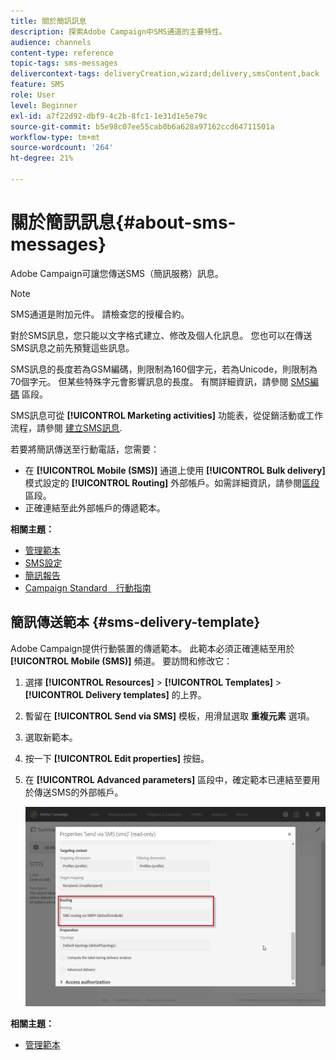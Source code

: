 ```yaml
---
title: 關於簡訊訊息
description: 探索Adobe Campaign中SMS通道的主要特性。
audience: channels
content-type: reference
topic-tags: sms-messages
delivercontext-tags: deliveryCreation,wizard;delivery,smsContent,back
feature: SMS
role: User
level: Beginner
exl-id: a7f22d92-dbf9-4c2b-8fc1-1e31d1e5e79c
source-git-commit: b5e98c07ee55cab0b6a628a97162ccd64711501a
workflow-type: tm+mt
source-wordcount: '264'
ht-degree: 21%

---
```


# 關於簡訊訊息{#about-sms-messages}

Adobe Campaign可讓您傳送SMS（簡訊服務）訊息。

>[!NOTE]
>
>SMS通道是附加元件。 請檢查您的授權合約。

對於SMS訊息，您只能以文字格式建立、修改及個人化訊息。 您也可以在傳送SMS訊息之前先預覽這些訊息。

SMS訊息的長度若為GSM編碼，則限制為160個字元，若為Unicode，則限制為70個字元。 但某些特殊字元會影響訊息的長度。 有關詳細資訊，請參閱 [SMS編碼](../../administration/using/configuring-sms-channel.md#sms-encoding--length-and-transliteration) 區段。

SMS訊息可從 **[!UICONTROL Marketing activities]** 功能表，從促銷活動或工作流程，請參閱 [建立SMS訊息](../../channels/using/creating-an-sms-message.md).

若要將簡訊傳送至行動電話，您需要：

* 在 **[!UICONTROL Mobile (SMS)]** 通道上使用 **[!UICONTROL Bulk delivery]** 模式設定的 **[!UICONTROL Routing]** 外部帳戶。如需詳細資訊，請參閱[區段](../../administration/using/configuring-sms-channel.md#defining-an-sms-routing)區段。
* 正確連結至此外部帳戶的傳遞範本。

**相關主題：**

* [管理範本](../../start/using/marketing-activity-templates.md)
* [SMS設定](../../administration/using/configuring-sms-channel.md#defining-an-sms-routing)
* [簡訊報告](../../reporting/using/sms-report.md)
* [Campaign Standard　行動指南](../../channels/using/get-started-communication-channels.md)

## 簡訊傳送範本 {#sms-delivery-template}

Adobe Campaign提供行動裝置的傳遞範本。 此範本必須正確連結至用於 **[!UICONTROL Mobile (SMS)]** 頻道。 要訪問和修改它：

1. 選擇 **[!UICONTROL Resources]** > **[!UICONTROL Templates]** > **[!UICONTROL Delivery templates]** 的上界。
1. 暫留在 **[!UICONTROL Send via SMS]** 模板，用滑鼠選取 **重複元素** 選項。
1. 選取新範本。
1. 按一下 **[!UICONTROL Edit properties]** 按鈕。
1. 在 **[!UICONTROL Advanced parameters]** 區段中，確定範本已連結至要用於傳送SMS的外部帳戶。

   ![](assets/sms_template.png)

**相關主題：**

* [管理範本](../../start/using/marketing-activity-templates.md)
